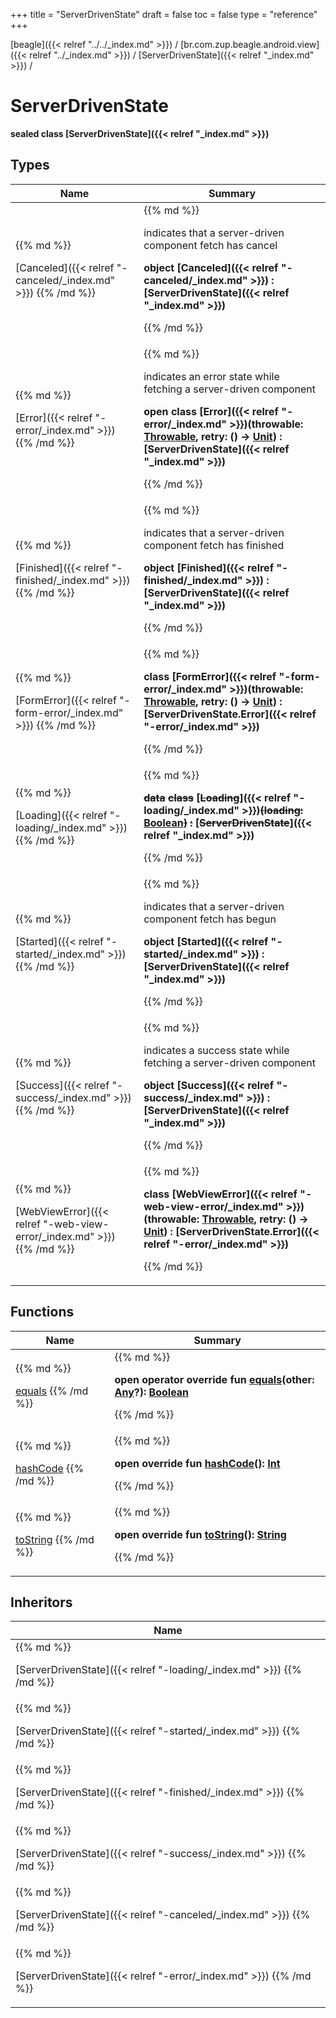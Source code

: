 +++
title = "ServerDrivenState"
draft = false
toc = false
type = "reference"
+++

[beagle]({{< relref "../../_index.md" >}}) / [br.com.zup.beagle.android.view]({{< relref "../_index.md" >}}) / [ServerDrivenState]({{< relref "_index.md" >}}) / 



# ServerDrivenState  
  <b>sealed class [ServerDrivenState]({{< relref "_index.md" >}})</b>   


## Types  
<table>
  
<thead>
<tr>
<th>
Name  
</th>
<th>
Summary  
</th>
  
</tr>
</thead>
<tbody>
<tr>
<td>
{{% md %}}

[Canceled]({{< relref "-canceled/_index.md" >}})
{{% /md %}}
</td>
<td>
{{% md %}}



indicates that a server-driven component fetch has cancel

  
  
<b>object [Canceled]({{< relref "-canceled/_index.md" >}}) : [ServerDrivenState]({{< relref "_index.md" >}})</b>  



{{% /md %}}
</td>
</tr>

<tr>
<td>
{{% md %}}

[Error]({{< relref "-error/_index.md" >}})
{{% /md %}}
</td>
<td>
{{% md %}}



indicates an error state while fetching a server-driven component

  
  
<b>open class [Error]({{< relref "-error/_index.md" >}})(**throwable**: [Throwable](https://kotlinlang.org/api/latest/jvm/stdlib/kotlin/-throwable/index.html), **retry**: () -> [Unit](https://kotlinlang.org/api/latest/jvm/stdlib/kotlin/-unit/index.html)) : [ServerDrivenState]({{< relref "_index.md" >}})</b>  



{{% /md %}}
</td>
</tr>

<tr>
<td>
{{% md %}}

[Finished]({{< relref "-finished/_index.md" >}})
{{% /md %}}
</td>
<td>
{{% md %}}



indicates that a server-driven component fetch has finished

  
  
<b>object [Finished]({{< relref "-finished/_index.md" >}}) : [ServerDrivenState]({{< relref "_index.md" >}})</b>  



{{% /md %}}
</td>
</tr>

<tr>
<td>
{{% md %}}

[FormError]({{< relref "-form-error/_index.md" >}})
{{% /md %}}
</td>
<td>
{{% md %}}

  
<b>class [FormError]({{< relref "-form-error/_index.md" >}})(**throwable**: [Throwable](https://kotlinlang.org/api/latest/jvm/stdlib/kotlin/-throwable/index.html), **retry**: () -> [Unit](https://kotlinlang.org/api/latest/jvm/stdlib/kotlin/-unit/index.html)) : [ServerDrivenState.Error]({{< relref "-error/_index.md" >}})</b>  



{{% /md %}}
</td>
</tr>

<tr>
<td>
{{% md %}}

[Loading]({{< relref "-loading/_index.md" >}})
{{% /md %}}
</td>
<td>
{{% md %}}

  
<b>~~data~~ ~~class~~ [~~Loading~~]({{< relref "-loading/_index.md" >}})~~(~~~~**loading**~~~~:~~ [Boolean](https://kotlinlang.org/api/latest/jvm/stdlib/kotlin/-boolean/index.html)~~)~~ ~~:~~ [~~ServerDrivenState~~]({{< relref "_index.md" >}})</b>  



{{% /md %}}
</td>
</tr>

<tr>
<td>
{{% md %}}

[Started]({{< relref "-started/_index.md" >}})
{{% /md %}}
</td>
<td>
{{% md %}}



indicates that a server-driven component fetch has begun

  
  
<b>object [Started]({{< relref "-started/_index.md" >}}) : [ServerDrivenState]({{< relref "_index.md" >}})</b>  



{{% /md %}}
</td>
</tr>

<tr>
<td>
{{% md %}}

[Success]({{< relref "-success/_index.md" >}})
{{% /md %}}
</td>
<td>
{{% md %}}



indicates a success state while fetching a server-driven component

  
  
<b>object [Success]({{< relref "-success/_index.md" >}}) : [ServerDrivenState]({{< relref "_index.md" >}})</b>  



{{% /md %}}
</td>
</tr>

<tr>
<td>
{{% md %}}

[WebViewError]({{< relref "-web-view-error/_index.md" >}})
{{% /md %}}
</td>
<td>
{{% md %}}

  
<b>class [WebViewError]({{< relref "-web-view-error/_index.md" >}})(**throwable**: [Throwable](https://kotlinlang.org/api/latest/jvm/stdlib/kotlin/-throwable/index.html), **retry**: () -> [Unit](https://kotlinlang.org/api/latest/jvm/stdlib/kotlin/-unit/index.html)) : [ServerDrivenState.Error]({{< relref "-error/_index.md" >}})</b>  



{{% /md %}}
</td>
</tr>

</tbody>
</table>


## Functions  
<table>
  
<thead>
<tr>
<th>
Name  
</th>
<th>
Summary  
</th>
  
</tr>
</thead>
<tbody>
<tr>
<td>
{{% md %}}

[equals](https://kotlinlang.org/api/latest/jvm/stdlib/kotlin/-any/equals.html)
{{% /md %}}
</td>
<td>
{{% md %}}

  
<b>open operator override fun [equals](https://kotlinlang.org/api/latest/jvm/stdlib/kotlin/-any/equals.html)(other: [Any](https://kotlinlang.org/api/latest/jvm/stdlib/kotlin/-any/index.html)?): [Boolean](https://kotlinlang.org/api/latest/jvm/stdlib/kotlin/-boolean/index.html)</b>  



{{% /md %}}
</td>
</tr>

<tr>
<td>
{{% md %}}

[hashCode](https://kotlinlang.org/api/latest/jvm/stdlib/kotlin/-any/hash-code.html)
{{% /md %}}
</td>
<td>
{{% md %}}

  
<b>open override fun [hashCode](https://kotlinlang.org/api/latest/jvm/stdlib/kotlin/-any/hash-code.html)(): [Int](https://kotlinlang.org/api/latest/jvm/stdlib/kotlin/-int/index.html)</b>  



{{% /md %}}
</td>
</tr>

<tr>
<td>
{{% md %}}

[toString](https://kotlinlang.org/api/latest/jvm/stdlib/kotlin/-any/to-string.html)
{{% /md %}}
</td>
<td>
{{% md %}}

  
<b>open override fun [toString](https://kotlinlang.org/api/latest/jvm/stdlib/kotlin/-any/to-string.html)(): [String](https://kotlinlang.org/api/latest/jvm/stdlib/kotlin/-string/index.html)</b>  



{{% /md %}}
</td>
</tr>

</tbody>
</table>


## Inheritors  
<table>
  
<thead>
<tr>
<th>
Name  
</th>
  
</tr>
</thead>
<tbody>
<tr>
<td>
{{% md %}}

[ServerDrivenState]({{< relref "-loading/_index.md" >}})
{{% /md %}}
</td>
</tr>

<tr>
<td>
{{% md %}}

[ServerDrivenState]({{< relref "-started/_index.md" >}})
{{% /md %}}
</td>
</tr>

<tr>
<td>
{{% md %}}

[ServerDrivenState]({{< relref "-finished/_index.md" >}})
{{% /md %}}
</td>
</tr>

<tr>
<td>
{{% md %}}

[ServerDrivenState]({{< relref "-success/_index.md" >}})
{{% /md %}}
</td>
</tr>

<tr>
<td>
{{% md %}}

[ServerDrivenState]({{< relref "-canceled/_index.md" >}})
{{% /md %}}
</td>
</tr>

<tr>
<td>
{{% md %}}

[ServerDrivenState]({{< relref "-error/_index.md" >}})
{{% /md %}}
</td>
</tr>

</tbody>
</table>

